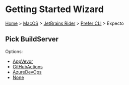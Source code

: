 <!--
GENERATED FILE - DO NOT EDIT
This file was generated by [MarkdownSnippets](https://github.com/SimonCropp/MarkdownSnippets).
Source File: /docs/mdsource/wiz/MacOS_Rider_Cli_Expecto.source.md
To change this file edit the source file and then run MarkdownSnippets.
-->

# Getting Started Wizard

[Home](/docs/wiz/readme.md) > [MacOS](MacOS.md) > [JetBrains Rider](MacOS_Rider.md) > [Prefer CLI](MacOS_Rider_Cli.md) > Expecto

## Pick BuildServer

Options:
 * [AppVeyor](MacOS_Rider_Cli_Expecto_AppVeyor.md)
 * [GitHubActions](MacOS_Rider_Cli_Expecto_GitHubActions.md)
 * [AzureDevOps](MacOS_Rider_Cli_Expecto_AzureDevOps.md)
 * [None](MacOS_Rider_Cli_Expecto_None.md)
